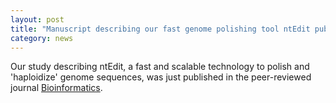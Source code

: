 ```yaml
---  
layout: post  
title: "Manuscript describing our fast genome polishing tool ntEdit published"
category: news  
---  
```


Our study describing ntEdit, a fast and scalable technology to polish and 'haploidize' genome sequences, was just published in the peer-reviewed journal [Bioinformatics](https://doi.org/10.1093/bioinformatics/btz400).
